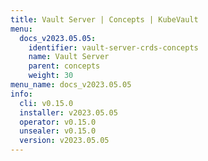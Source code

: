 ```yaml
---
title: Vault Server | Concepts | KubeVault
menu:
  docs_v2023.05.05:
    identifier: vault-server-crds-concepts
    name: Vault Server
    parent: concepts
    weight: 30
menu_name: docs_v2023.05.05
info:
  cli: v0.15.0
  installer: v2023.05.05
  operator: v0.15.0
  unsealer: v0.15.0
  version: v2023.05.05
---
```


